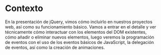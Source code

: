 # Contexto
En la presentación de jQuery, vimos cómo incluirlo en nuestros proyectos web, así como su funcionamiento básico. Vamos a entrar en el detalle y ver técnicamente cómo interactuar con los elementos del DOM existentes, cómo añadir o eliminar nuevos elementos, luego veremos la programación de eventos con el uso de los eventos básicos de JavaScript, la delegación de eventos, así como la creación de animaciones.
